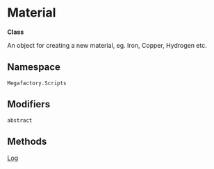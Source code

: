 # Material
**Class**

An object for creating a new material, eg. Iron, Copper, Hydrogen etc.

## Namespace
`Megafactory.Scripts`

## Modifiers
`abstract`

## Methods
[Log](/API%20Reference/Debug/Logger/Log)

